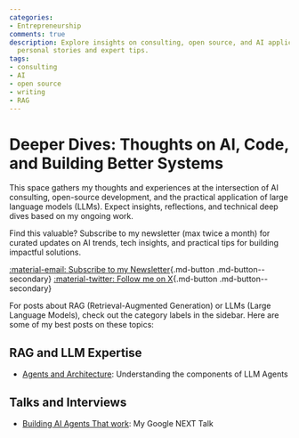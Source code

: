 ```yaml
---
categories:
- Entrepreneurship
comments: true
description: Explore insights on consulting, open source, and AI applications through
  personal stories and expert tips.
tags:
- consulting
- AI
- open source
- writing
- RAG
---
```


# Deeper Dives: Thoughts on AI, Code, and Building Better Systems

This space gathers my thoughts and experiences at the intersection of AI consulting, open-source development, and the practical application of large language models (LLMs). Expect insights, reflections, and technical deep dives based on my ongoing work.

Find this valuable? Subscribe to my newsletter (max twice a month) for curated updates on AI trends, tech insights, and practical tips for building impactful solutions.

[:material-email: Subscribe to my Newsletter](https://tally.so/r/3y9bb0){.md-button .md-button--secondary}
[:material-twitter: Follow me on X](https://twitter.com/engineerprompt){.md-button .md-button--secondary}

For posts about RAG (Retrieval-Augmented Generation) or LLMs (Large Language Models), check out the category labels in the sidebar. Here are some of my best posts on these topics:


## RAG and LLM Expertise
- [Agents and Architecture](./posts/agents-architecture.md): Understanding the components of LLM Agents


## Talks and Interviews

- [Building AI Agents That work](https://youtu.be/UPqMdszWHy0): My Google NEXT Talk 
